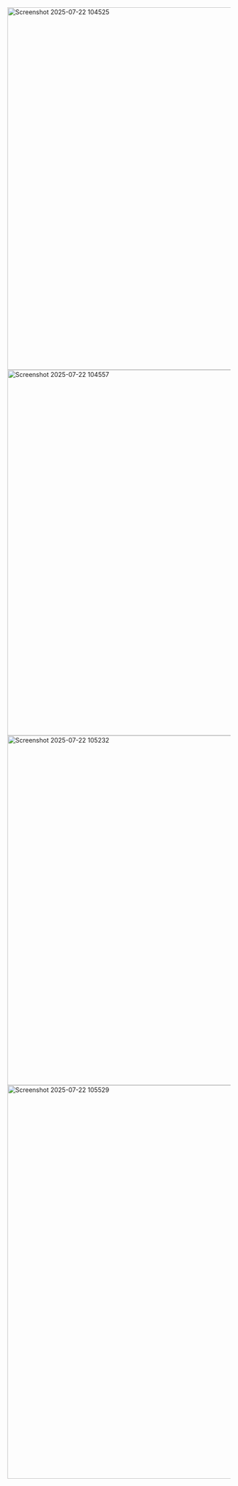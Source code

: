 <img width="1873" height="817" alt="Screenshot 2025-07-22 104525" src="https://github.com/user-attachments/assets/139c222e-2a3a-4fbb-b890-5badfc7fad43" />
<img width="1917" height="824" alt="Screenshot 2025-07-22 104557" src="https://github.com/user-attachments/assets/59c7f09c-ebba-4008-bc43-8b8ea5c6ef36" />
<img width="1921" height="788" alt="Screenshot 2025-07-22 105232" src="https://github.com/user-attachments/assets/c618aeef-e1f8-4f5d-814c-dc0a65198492" />
<img width="1729" height="887" alt="Screenshot 2025-07-22 105529" src="https://github.com/user-attachments/assets/2657aa92-442b-4d71-b2de-81af806b5ed8" />
